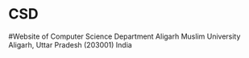 # CSD
#Website of Computer Science Department
Aligarh Muslim University
Aligarh, Uttar Pradesh (203001)
India

